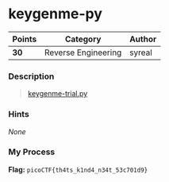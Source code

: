 # keygenme-py

| Points | Category            | Author |
|--------|---------------------|--------|
| **30** | Reverse Engineering | syreal |

### Description
> [keygenme-trial.py](https://mercury.picoctf.net/static/9055e7d35f5f4646338a1734aea0dda5/keygenme-trial.py)

### Hints
*None*

### My Process

**Flag:** `picoCTF{th4ts_k1nd4_n34t_53c701d9}`